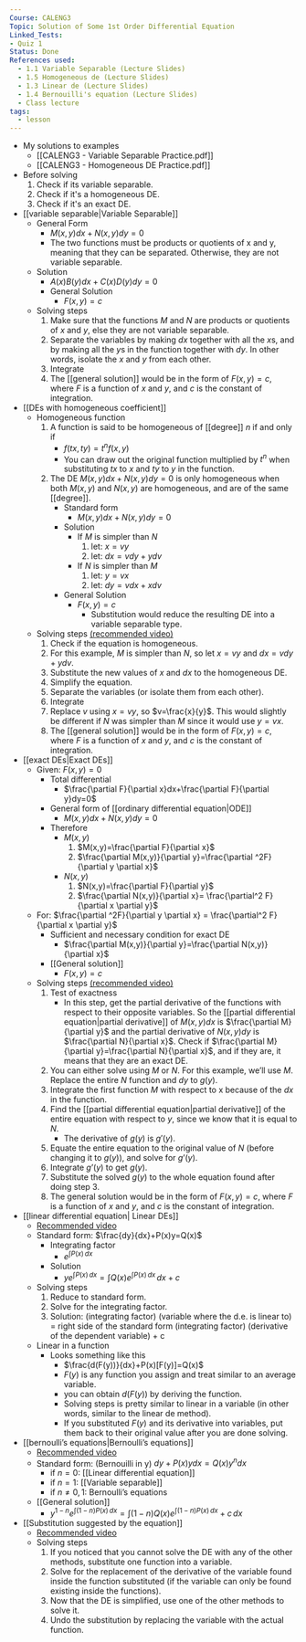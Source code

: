 ```yaml
---
Course: CALENG3
Topic: Solution of Some 1st Order Differential Equation
Linked_Tests:
- Quiz 1
Status: Done
References used:
  - 1.1 Variable Separable (Lecture Slides)
  - 1.5 Homogeneous de (Lecture Slides)
  - 1.3 Linear de (Lecture Slides)
  - 1.4 Bernouilli's equation (Lecture Slides)
  - Class lecture
tags:
  - lesson
---
```


- My solutions to examples
	- [[CALENG3 - Variable Separable Practice.pdf]]
	- [[CALENG3 - Homogeneous DE Practice.pdf]]
- Before solving
	1. Check if its variable separable.
	2. Check if it's a homogeneous DE.
	3. Check if it's an exact DE.
- [[variable separable|Variable Separable]]
	- General Form
		- $M(x,y)dx+N(x,y)dy=0$
		- The two functions must be products or quotients of x and y, meaning that they can be separated. Otherwise, they are not variable separable.
	- Solution
		- $A(x)B(y)dx+C(x)D(y)dy=0$
		- General Solution
			- $F(x,y)=c$
	- Solving steps
		1. Make sure that the functions $M$ and $N$ are products or quotients of $x$ and $y$, else they are not variable separable.
		2. Separate the variables by making $dx$ together with all the $x$s, and by making all the $y$s in the function together with $dy$. In other words, isolate the $x$ and $y$ from each other.
		3. Integrate
		4. The [[general solution]] would be in the form of $F(x,y)=c$, where $F$ is a function of $x$ and $y$, and $c$ is the constant of integration.
- [[DEs with homogeneous coefficient]]
	- Homogeneous function
		1. A function is said to be homogeneous of [[degree]] $n$ if and only if
			- $f(tx,ty)=t^nf(x,y)$
			- You can draw out the original function multiplied by  $t^n$ when substituting $tx$ to $x$ and $ty$ to $y$ in the function.
		2. The DE $M(x,y)dx+N(x,y)dy=0$ is only homogeneous when both $M(x,y)$ and $N(x,y)$ are homogeneous, and are of the same [[degree]].
			- Standard form
				- $M(x,y)dx+N(x,y)dy=0$
			- Solution
				- If $M$ is simpler than $N$
					1. let: $x=vy$
					2. let: $dx=vdy+ydv$
				- If $N$ is simpler than $M$
					1. let: $y=vx$
					2. let: $dy=vdx+xdv$
			- General Solution
				- $F(x,y)=c$
					- Substitution would reduce the resulting DE into a variable separable type.
	- Solving steps [(recommended video)](https://youtu.be/2DlgbW-mO0o?feature=shared)
		1. Check if the equation is homogeneous.
		2. For this example, $M$ is simpler than $N$, so let $x=vy$ and $dx=vdy+ydv$.
		3. Substitute the new values of $x$ and $dx$ to the homogeneous DE.
		4. Simplify the equation.
		5. Separate the variables (or isolate them from each other).
		6. Integrate
		7. Replace $v$ using $x=vy$, so $v=\frac{x}{y}$. This would slightly be different if $N$ was simpler than $M$ since it would use $y=vx$.
		8. The [[general solution]] would be in the form of $F(x,y)=c$, where $F$ is a function of $x$ and $y$, and $c$ is the constant of integration.
- [[exact DEs|Exact DEs]]
	- Given: $F(x,y)=0$
		- Total differential
			- $\frac{\partial F}{\partial x}dx+\frac{\partial F}{\partial y}dy=0$
		- General form of [[ordinary differential equation|ODE]]
			- $M(x,y)dx+N(x,y)dy=0$
		- Therefore
			- $M(x,y)$
				1. $M(x,y)=\frac{\partial F}{\partial x}$
				2. $\frac{\partial M(x,y)}{\partial y}=\frac{\partial ^2F}{\partial y \partial x}$
			- $N(x,y)$
				1. $N(x,y)=\frac{\partial F}{\partial y}$
				2. $\frac{\partial N(x,y)}{\partial x}= \frac{\partial^2 F}{\partial x \partial y}$
	- For: $\frac{\partial ^2F}{\partial y \partial x} = \frac{\partial^2 F}{\partial x \partial y}$
		- Sufficient and necessary condition for exact DE
			- $\frac{\partial M(x,y)}{\partial y}=\frac{\partial N(x,y)}{\partial x}$
		- [[General solution]]
			- $F(x,y)=c$
	- Solving steps [(recommended video)](https://youtu.be/rNpMtelVVUQ?feature=shared)
		1. Test of exactness
			- In this step, get the partial derivative of the functions with respect to their opposite variables. So the [[partial differential equation|partial derivative]] of $M(x,y)dx$ is $\frac{\partial M}{\partial y}$ and the partial derivative of $N(x,y)dy$ is $\frac{\partial N}{\partial x}$. Check if $\frac{\partial M}{\partial y}=\frac{\partial N}{\partial x}$, and if they are, it means that they are an exact DE.
		2. You can either solve using $M$ or $N$. For this example, we’ll use $M$. Replace the entire $N$ function and $dy$ to $g(y)$.
		3. Integrate the first function $M$ with respect to x because of the $dx$ in the function.
		4. Find the [[partial differential equation|partial derivative]] of the entire equation with respect to $y$, since we know that it is equal to $N$.
			- The derivative of $g(y)$ is $g'(y)$.
		5. Equate the entire equation to the original value of $N$ (before changing it to $g(y)$), and solve for $g’(y)$.
		6. Integrate $g’(y)$ to get $g(y)$.
		7. Substitute the solved $g(y)$ to the whole equation found after doing step 3.
		8. The general solution would be in the form of $F(x,y)=c$, where $F$ is a function of $x$ and $y$, and $c$ is the constant of integration.
- [[linear differential equation| Linear DEs]]
	- [Recommended video](https://youtu.be/fX5YwaD4Ryc?feature=shared)
	- Standard form: $\frac{dy}{dx}+P(x)y=Q(x)$
		- Integrating factor
			- $e^{\int P(x) \, dx}$
		- Solution
			- $ye^{\int P(x) \, dx}=\int Q(x)e^{\int P(x) \, dx} \, dx+c$
	- Solving steps
		1. Reduce to standard form.
		2. Solve for the integrating factor.
		3. Solution: (integrating factor) (variable where the d.e. is linear to) = right side of the standard form (integrating factor) (derivative of the dependent variable) + c
	- Linear in a function
		- Looks something like this
			- $\frac{d(F(y))}{dx}+P(x)[F(y)]=Q(x)$
			- $F(y)$ is any function you assign and treat similar to an average variable.
			- you can obtain $d(F(y))$ by deriving the function.
			- Solving steps is pretty similar to linear in a variable (in other words, similar to the linear de method).
			- If you substituted $F(y)$ and its derivative into variables, put them back to their original value after you are done solving.
- [[bernoulli’s equations|Bernoulli’s equations]]
	- [Recommended video](https://youtu.be/I15tLSHl_vU?feature=shared)
	- Standard form: (Bernouilli in y) $dy+P(x)ydx = Q(x)y^ndx$
		- if $n=0$: [[Linear differential equation]]
		- if $n=1$: [[Variable separable]]
		- if $n \neq 0, 1:$ Bernoulli’s equations
	- [[General solution]]
		- $y^{1-n}e^{\int (1-n)P(x) \, dx}=\int (1-n)Q(x)e^{\int (1-n)P(x) \, dx} + c \, dx$
- [[Substitution suggested by the equation]]
	- [Recommended video](https://www.youtube.com/watch?v=XS9sBMtAxuE)
	- Solving steps
		1. If you noticed that you cannot solve the DE with any of the other methods, substitute one function into a variable.
		2. Solve for the replacement of the derivative of the variable found inside the function substituted (if the variable can only be found existing inside the functions).
		3. Now that the DE is simplified, use one of the other methods to solve it.
		4. Undo the substitution by replacing the variable with the actual function.